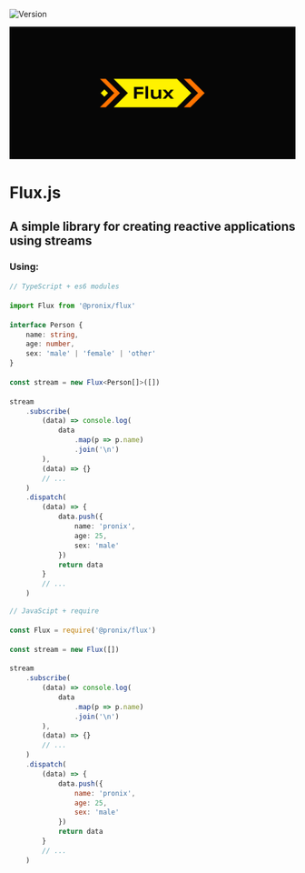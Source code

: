 ![Version](https://img.shields.io/badge/version-1.0.0-orange.svg)

![](/screenshots/logo.png)
# Flux.js
## A simple library for creating reactive applications using streams 

### Using:
```typescript
// TypeScript + es6 modules

import Flux from '@pronix/flux'

interface Person {
    name: string,
    age: number,
    sex: 'male' | 'female' | 'other'
}

const stream = new Flux<Person[]>([])

stream
    .subscribe(
        (data) => console.log(
            data
                .map(p => p.name)
                .join('\n')
        ),
        (data) => {}
        // ...
    )
    .dispatch(
        (data) => {
            data.push({
                name: 'pronix',
                age: 25,
                sex: 'male'
            })
            return data
        }
        // ...
    )
```
```javascript
// JavaScipt + require

const Flux = require('@pronix/flux')

const stream = new Flux([])

stream
    .subscribe(
        (data) => console.log(
            data
                .map(p => p.name)
                .join('\n')
        ),
        (data) => {}
        // ...
    )
    .dispatch(
        (data) => {
            data.push({
                name: 'pronix',
                age: 25,
                sex: 'male'
            })
            return data
        }
        // ...
    )
```
